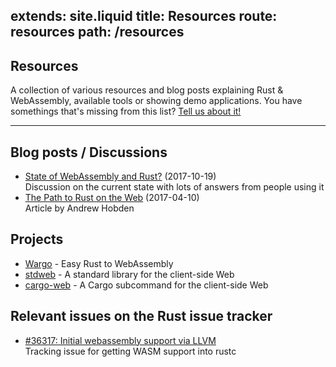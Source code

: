extends: site.liquid
title: Resources
route: resources
path: /resources
---

## Resources

A collection of various resources and blog posts explaining Rust & WebAssembly, available tools or showing demo applications.
You have somethings that's missing from this list? [Tell us about it!]()

---

## Blog posts / Discussions

* [State of WebAssembly and Rust?](https://internals.rust-lang.org/t/state-of-webassembly-and-rust/6077/51) (2017-10-19)  
  Discussion on the current state with lots of answers from people using it
* [The Path to Rust on the Web](http://asquera.de/blog/2017-04-10/the-path-to-rust-on-the-web/) (2017-04-10)  
  Article by Andrew Hobden


## Projects

* [Wargo](https://github.com/lord/wargo) - Easy Rust to WebAssembly
* [stdweb](https://github.com/koute/stdweb) - A standard library for the client-side Web
* [cargo-web](https://github.com/koute/cargo-web) - A Cargo subcommand for the client-side Web


## Relevant issues on the Rust issue tracker

* [#36317: Initial webassembly support via LLVM](https://github.com/rust-lang/rust/issues/36317)  
   Tracking issue for getting WASM support into rustc
